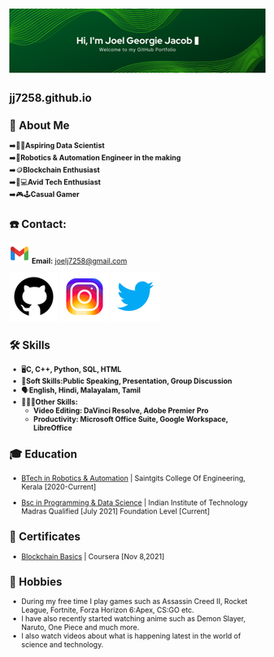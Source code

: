                                    
# ![Banner](/images/banner.png)
## jj7258.github.io


## 🚀 About Me
  ➡️👨‍💻**Aspiring Data Scientist**    
  ➡️🤖**Robotics & Automation Engineer in the making**    
  ➡️🪙**Blockchain Enthusiast**     
  ➡️📱💻**Avid Tech Enthusiast**    
  ➡️🎮🕹️**Casual Gamer**   
      
## ☎️ Contact:
   ![Email](/images/icons8-gmail.svg) **Email:** <joelj7258@gmail.com>
   
   [![Github](/images/icons8-github.svg)](https://github.com/jj7258)
   [![Instagram](/images/icons8-instagram.svg)](https://www.instagram.com/joelj7258)
   [![Twitter](/images/icons8-twitter.svg)](https://twitter.com/Joelj7258?t=HLq7vAP_LzGPfu7dEHritA&s=08)
   
   
## 🛠️ Skills
  - 🖥️**C, C++, Python, SQL, HTML** 
  - 🤝**Soft Skills:Public Speaking, Presentation, Group Discussion** 
  - 🗣️**English, Hindi, Malayalam, Tamil**
  - 🤵🏽‍♂️**Other Skills:**
     - **Video Editing: DaVinci Resolve, Adobe Premier Pro**
     - **Productivity: Microsoft Office Suite, Google Workspace, LibreOffice**


## 🎓 Education 
   - [BTech in Robotics & Automation](https://saintgits.org/engineering-college/departments/robotics-and-automation-engineering/) |  Saintgits College Of Engineering, Kerala [2020-Current]          
                                                                                                                                                        
- [Bsc in Programming & Data Science](https://onlinedegree.iitm.ac.in/) |  Indian Institute of Technology Madras Qualified [July 2021] Foundation Level [Current]


## 📜 Certificates
 - [Blockchain Basics](https://www.coursera.org/verify/9XPZ4BEV3NDC/) | Coursera [Nov 8,2021]

## 🏓 Hobbies
 - During my free time I play games such as Assassin Creed II, Rocket League, Fortnite, Forza Horizon 6:Apex, CS:GO etc.
 - I have also recently started watching anime such as Demon Slayer, Naruto, One Piece and much more.
 - I also watch videos about what is happening latest in the world of science and technology.

